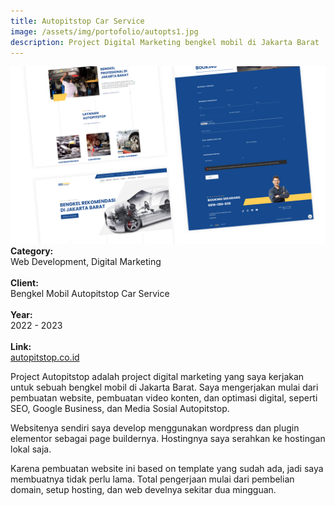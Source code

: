 ```yaml
---
title: Autopitstop Car Service
image: /assets/img/portofolio/autopts1.jpg
description: Project Digital Marketing bengkel mobil di Jakarta Barat
---
```


<img class="double" src="/assets/img/portofolio/autopts1.jpg" />

<div class="related-wrapper">
    <div class=".grid-2">
        <strong>Category:</strong><br>
        Web Development, Digital Marketing<br><br>
        <strong>Client:</strong><br>
        Bengkel Mobil Autopitstop Car Service<br><br>
        <strong>Year:</strong><br>
        2022 - 2023<br><br>
        <strong>Link:</strong><br>
        <a href="https://autopitstop.co.id/">autopitstop.co.id</a><br>
    </div>
    <div class=".grid-2">
        <p>Project Autopitstop adalah project digital marketing yang saya kerjakan untuk sebuah bengkel mobil di Jakarta Barat. Saya mengerjakan mulai dari pembuatan website, pembuatan video konten, dan optimasi digital, seperti SEO, Google Business, dan Media Sosial Autopitstop.</p>
        <p>Websitenya sendiri saya develop menggunakan wordpress dan plugin elementor sebagai page buildernya. Hostingnya saya serahkan ke hostingan lokal saja.</p>
        <p>Karena pembuatan website ini based on template yang sudah ada, jadi saya membuatnya tidak perlu lama. Total pengerjaan mulai dari pembelian domain, setup hosting, dan web develnya sekitar dua mingguan.</p>    
    </div>
</div>